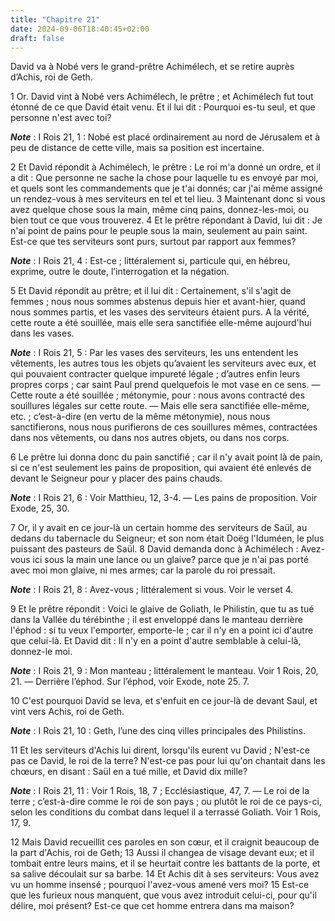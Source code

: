 ```yaml
---
title: "Chapitre 21"
date: 2024-09-06T18:40:45+02:00
draft: false
---
```



David va à Nobé vers le grand-prêtre Achimélech, et se retire auprès d’Achis, roi de Geth.


1 Or. David vint à Nobé vers Achimélech, le prêtre ; et Achimélech fut tout étonné de ce que David était venu. Et il lui dit : Pourquoi es-tu seul, et que personne n'est avec toi?

***Note*** :  I Rois 21, 1 : Nobé est placé ordinairement au nord de Jérusalem et à peu de distance de cette ville, mais sa position est incertaine.


2 Et David répondit à Achimélech, le prêtre : Le roi m'a donné un ordre, et il a dit : Que personne ne sache la chose pour laquelle tu es envoyé par moi, et quels sont les commandements que je t'ai donnés; car j'ai même assigné un rendez-vous à mes serviteurs en tel et tel lieu. 3 Maintenant donc si vous avez quelque chose sous la main, même cinq pains, donnez-les-moi, ou bien tout ce que vous trouverez. 4 Et le prêtre répondant à David, lui dit : Je n'ai point de pains pour le peuple sous la main, seulement au pain saint. Est-ce que tes serviteurs sont purs, surtout par rapport aux femmes?

***Note*** :  I Rois 21, 4 : Est-ce ; littéralement si, particule qui, en hébreu, exprime, outre le doute, l’interrogation et la négation.

5 Et David répondit au prêtre; et il lui dit : Certainement, s'il s'agit de femmes ; nous nous sommes abstenus depuis hier et avant-hier, quand nous sommes partis, et les vases des serviteurs étaient purs. A la vérité, cette route a été souillée, mais elle sera sanctifiée elle-même aujourd'hui dans les vases.

***Note*** :  I Rois 21, 5 : Par les vases des serviteurs, les uns entendent les vêtements, les autres tous les objets qu’avaient les serviteurs avec eux, et qui pouvaient contracter quelque impureté légale ; d’autres enfin leurs propres corps ; car saint Paul prend quelquefois le mot vase en ce sens. ― Cette route a été souillée ; métonymie, pour : nous avons contracté des souillures légales sur cette route. ― Mais elle sera sanctifiée elle-même, etc. ; c’est-à-dire (en vertu de la même métonymie), nous nous sanctifierons, nous nous purifierons de ces souillures mêmes, contractées dans nos vêtements, ou dans nos autres objets, ou dans nos corps.

6 Le prêtre lui donna donc du pain sanctifié ; car il n'y avait point là de pain, si ce n'est seulement les pains de proposition, qui avaient été enlevés de devant le Seigneur pour y placer des pains chauds.

***Note*** :  I Rois 21, 6 : Voir Matthieu, 12, 3-4. ― Les pains de proposition. Voir Exode, 25, 30.

7 Or, il y avait en ce jour-là un certain homme des serviteurs de Saül, au dedans du tabernacle du Seigneur; et son nom était Doëg l'Iduméen, le plus puissant des pasteurs de Saül. 8 David demanda donc à Achimélech : Avez-vous ici sous la main une lance ou un glaive? parce que je n'ai pas porté avec moi mon glaive, ni mes armes; car la parole du roi pressait.

***Note*** :  I Rois 21, 8 : Avez-vous ; littéralement si vous. Voir le verset 4.


9 Et le prêtre répondit : Voici le glaive de Goliath, le Philistin, que tu as tué dans la Vallée du térébinthe ; il est enveloppé dans le manteau derrière l'éphod : si tu veux l'emporter, emporte-le ; car il n'y en a point ici d'autre que celui-là. Et David dit : Il n'y en a point d'autre semblable à celui-là, donnez-le moi.

***Note*** :  I Rois 21, 9 : Mon manteau ; littéralement le manteau. Voir 1 Rois, 20, 21. ― Derrière l’éphod. Sur l’éphod, voir Exode, note 25. 7.

10 C'est pourquoi David se leva, et s'enfuit en ce jour-là de devant Saul, et vint vers Achis, roi de Geth.

***Note*** :  I Rois 21, 10 : Geth, l’une des cinq villes principales des Philistins.


11 Et les serviteurs d'Achis lui dirent, lorsqu'ils eurent vu David ; N'est-ce pas ce David, le roi de la terre? N'est-ce pas pour lui qu'on chantait dans les chœurs, en disant : Saül en a tué mille, et David dix mille?

***Note*** :  I Rois 21, 11 : Voir 1 Rois, 18, 7 ; Ecclésiastique, 47, 7. ― Le roi de la terre ; c’est-à-dire comme le roi de son pays ; ou plutôt le roi de ce pays-ci, selon les conditions du combat dans lequel il a terrassé Goliath. Voir 1 Rois, 17, 9.

12 Mais David recueillit ces paroles en son cœur, et il craignit beaucoup de la part d'Achis, roi de Geth; 13 Aussi il changea de visage devant eux; et il tombait entre leurs mains, et il se heurtait contre les battants de la porte, et sa salive découlait sur sa barbe. 14 Et Achis dit à ses serviteurs: Vous avez vu un homme insensé ; pourquoi l'avez-vous amené vers moi? 15 Est-ce que les furieux nous manquent, que vous avez introduit celui-ci, pour qu'il délire, moi présent? Est-ce que cet homme entrera dans ma maison?

